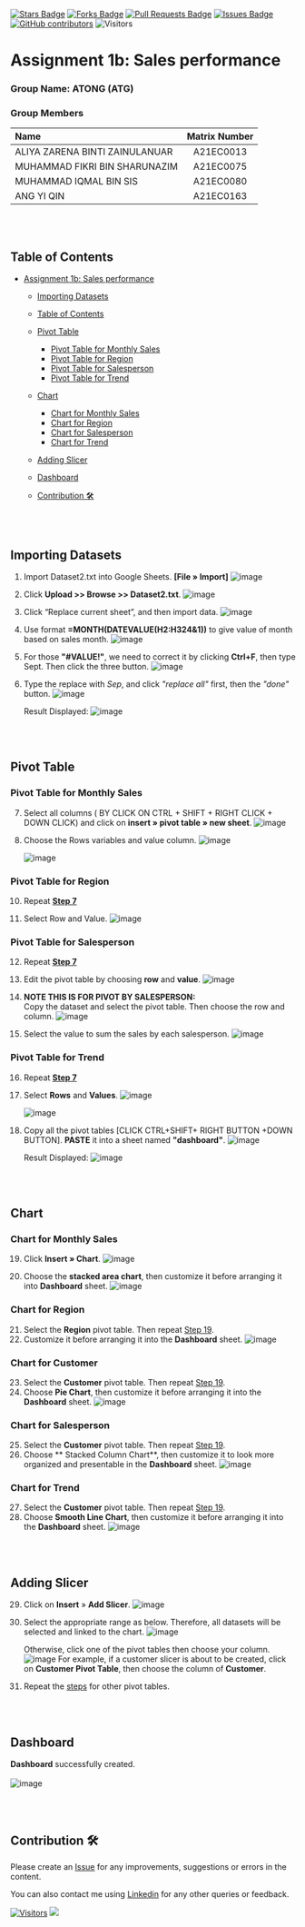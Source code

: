 <a href="https://github.com/drshahizan/BDM/stargazers"><img src="https://img.shields.io/github/stars/drshahizan/BDM" alt="Stars Badge"/></a>
<a href="https://github.com/drshahizan/BDM/network/members"><img src="https://img.shields.io/github/forks/drshahizan/BDM" alt="Forks Badge"/></a>
<a href="https://github.com/drshahizan/BDM/pulls"><img src="https://img.shields.io/github/issues-pr/drshahizan/BDM" alt="Pull Requests Badge"/></a>
<a href="https://github.com/drshahizan/BDM"><img src="https://img.shields.io/github/issues/drshahizan/BDM" alt="Issues Badge"/></a>
<a href="https://github.com/drshahizan/BDM/graphs/contributors"><img alt="GitHub contributors" src="https://img.shields.io/github/contributors/drshahizan/BDM?color=2b9348"></a>
![Visitors](https://api.visitorbadge.io/api/visitors?path=https%3A%2F%2Fgithub.com%2Fdrshahizan%2BDM&labelColor=%23d9e3f0&countColor=%23697689&style=flat)

# Assignment 1b: Sales performance

### Group Name: ATONG (ATG)
### Group Members

| Name                                     | Matrix Number |
| :---------------------------------------- | :-------------: |
| ALIYA ZARENA BINTI ZAINULANUAR            |A21EC0013        |
| MUHAMMAD FIKRI BIN SHARUNAZIM             |A21EC0075        |
| MUHAMMAD IQMAL BIN SIS                    |A21EC0080        |
| ANG YI QIN                                |A21EC0163        |


<br><br>
## Table of Contents
- [Assignment 1b: Sales performance](#assignment-1b-sales-performance)
   * [Importing Datasets](#importing-datasets)
   * [Table of Contents](#table-of-contents)
   * [Pivot Table <a name = "pivot_table"></a>](#pivot-table)
      - [Pivot Table for Monthly Sales](#pivot-table-for-monthly-sales)
      - [Pivot Table for Region](#pivot-table-for-region)
      - [Pivot Table for Salesperson](#pivot-table-for-salesperson)
      - [Pivot Table for Trend](#pivot-table-for-trend)
   * [Chart <a name = "chart"></a>](#chart)
      - [Chart for Monthly Sales](#chart-for-monthly-sales)
      - [Chart for Region](#chart-for-region)
      - [Chart for Salesperson](#chart-for-salesperson)
      - [Chart for Trend](#chart-for-trend)
   * [Adding Slicer](#adding-slicer)
   * [Dashboard <a name = "dashboard"></a>](#dashboard)
   * [Contribution 🛠️](#contribution-)
 
     <br><br>


## Importing Datasets
1. Import Dataset2.txt into Google Sheets. **[File » Import]**
  ![image](https://github.com/drshahizan/HPDP/assets/108865725/f2a5ec37-8b11-4075-90f2-4e068924440c)

2. Click **Upload >> Browse >> Dataset2.txt**.
   ![image](https://github.com/drshahizan/HPDP/assets/108865725/b151e81e-782d-4341-87f1-28bf85690ed3)

  

3. Click “Replace current sheet”, and then import data.
    ![image](https://github.com/drshahizan/HPDP/assets/108865725/777f009c-e01d-4ed4-9b8c-443f5d83cdbc)



4. Use format **=MONTH(DATEVALUE(H2:H324&1))** to give value of month based on sales month.
    ![image](https://github.com/drshahizan/HPDP/assets/108865725/92522e8f-e41b-432d-887b-8ae1a74e2b68)



5. For those **"#VALUE!"**, we need to correct it by clicking **Ctrl+F**, then type Sept. Then click the three button.
    ![image](https://github.com/drshahizan/HPDP/assets/108865725/917370da-89a3-4e41-98de-e7d76904b14a)



6. Type the replace with *Sep*, and click *"replace all"* first, then the *"done"* button.
    ![image](https://github.com/drshahizan/HPDP/assets/108865725/99d00787-c3f6-45e9-a60b-d714722adc8a)




   Result Displayed:
    ![image](https://github.com/drshahizan/HPDP/assets/108865725/f998bec5-ad76-4235-9d22-c4753a79b640)


<br><br>

## Pivot Table
### Pivot Table for Monthly Sales

7. Select all columns ( BY CLICK ON CTRL + SHIFT + RIGHT CLICK + DOWN CLICK) and click on **insert » pivot table » new sheet**.
    ![image](https://github.com/drshahizan/HPDP/assets/108865725/7563d1e6-a626-4d6b-93e9-46bc780dd511)




8. Choose the Rows variables and value column.
    ![image](https://github.com/drshahizan/HPDP/assets/108865725/81335fcf-de6a-4cfd-98ff-08258eb610f1)


    ![image](https://github.com/drshahizan/HPDP/assets/108865725/39e758b5-dbf8-447b-a0e0-63fb8ae2a041)




    
### Pivot Table for Region 

10. Repeat [**Step 7**](#pivot-table-for-monthly-sales) 

11. Select Row and Value.
    ![image](https://github.com/drshahizan/HPDP/assets/108865725/3727fb48-82fa-405b-a942-00b9ab88aafb)



### Pivot Table for Salesperson
12. Repeat [**Step 7**](#pivot-table-for-monthly-sales) 
  
13. Edit the pivot table by choosing **row** and **value**.
    ![image](https://github.com/drshahizan/HPDP/assets/108865725/4b407df7-ed87-4981-af77-7ddfe0fadb11)
    
14. **NOTE THIS IS FOR PIVOT BY SALESPERSON:** <br>
    Copy the dataset and select the pivot table. Then choose the row and column.
    ![image](https://github.com/drshahizan/HPDP/assets/108865725/e7b24520-4b5f-4780-8720-fc003c022969)

15. Select the value to sum the sales by each salesperson.
    ![image](https://github.com/drshahizan/HPDP/assets/108865725/e391ac8d-5727-43ac-b99b-f641f08653ac)


### Pivot Table for Trend
16. Repeat [**Step 7**](#pivot-table-for-monthly-sales) 
17. Select **Rows** and **Values**.
    ![image](https://github.com/drshahizan/HPDP/assets/108865725/b0fd7968-272a-46fd-b502-a16b355b6ad6)

    ![image](https://github.com/drshahizan/HPDP/assets/108865725/0365f03a-ab07-4f05-b918-65a7ba08d7b3)

18. Copy all the pivot tables [CLICK CTRL+SHIFT+ RIGHT BUTTON +DOWN BUTTON]. **PASTE** it into a sheet named **"dashboard"**.
    ![image](https://github.com/drshahizan/HPDP/assets/108865725/2fb3ee54-fe00-4402-8a83-852f349936f9)

    Result Displayed:
      ![image](https://github.com/drshahizan/HPDP/assets/108865725/bfb51c7e-2924-4e25-9832-befc3a8bd882)

<br><br>

## Chart
### Chart for Monthly Sales
19. Click **Insert » Chart**.
    ![image](https://github.com/drshahizan/HPDP/assets/108865725/0b52a7b8-529c-4120-af1f-de9e9104bd67)

20. Choose the **stacked area chart**, then customize it before arranging it into **Dashboard** sheet.
    ![image](https://github.com/drshahizan/HPDP/assets/108865725/37a18e02-18d4-4231-b0df-d6815f0204d6)

### Chart for Region
21. Select the **Region** pivot table. Then repeat [Step 19](#chart-for-monthly-sales).
22. Customize it before arranging it into the **Dashboard** sheet.
    ![image](https://github.com/drshahizan/HPDP/assets/108865725/b202c13a-8971-418a-a838-7902f767d853)

### Chart for Customer
23. Select the **Customer** pivot table. Then repeat [Step 19](#chart-for-monthly-sales).
24. Choose **Pie Chart**, then customize it before arranging it into the **Dashboard** sheet.
    ![image](https://github.com/drshahizan/HPDP/assets/108865725/522ec5b3-5e37-4c72-b5f2-045f15885c85)

### Chart for Salesperson
25. Select the **Customer** pivot table. Then repeat [Step 19](#chart-for-monthly-sales).
26. Choose ** Stacked Column Chart**, then customize it to look more organized and presentable in the **Dashboard** sheet.
    ![image](https://github.com/drshahizan/HPDP/assets/108865725/2e659da8-329a-4436-a1a8-c10d4adcce05)


### Chart for Trend
27. Select the **Customer** pivot table. Then repeat [Step 19](#chart-for-monthly-sales).
28. Choose **Smooth Line Chart**, then customize it before arranging it into the **Dashboard** sheet.
    ![image](https://github.com/drshahizan/HPDP/assets/108865725/a70a694e-37e2-4e57-98cf-e5ed8d3389a5)




<br><br>

## Adding Slicer
29. Click on **Insert** » **Add Slicer**.
    ![image](https://github.com/drshahizan/HPDP/assets/108865725/d8a7ccd8-9122-473d-89c7-0774e950178e)

31. Select the appropriate range as below. Therefore, all datasets will be selected and linked to the chart.
    ![image](https://github.com/drshahizan/HPDP/assets/108865725/13a216b7-329c-4c38-9623-4555fe535071)

    Otherwise, click one of the pivot tables then choose your column.
      ![image](https://github.com/drshahizan/HPDP/assets/108865725/37aa9a49-7f70-4973-97f2-134964097e85)
      For example, if a customer slicer is about to be created, click on **Customer Pivot Table**, then choose the column of **Customer**.

32. Repeat the [steps](#adding-slicer) for other pivot tables.


<br><br>

## Dashboard
   **Dashboard** successfully created.    
   <br>
    ![image](https://github.com/drshahizan/HPDP/assets/108865725/5b5f1532-708b-467e-a0a3-652a55dba72e)





<br><br>
## Contribution 🛠️
Please create an [Issue](https://github.com/drshahizan/BDM/issues) for any improvements, suggestions or errors in the content.

You can also contact me using [Linkedin](https://www.linkedin.com/in/drshahizan/) for any other queries or feedback.

[![Visitors](https://api.visitorbadge.io/api/visitors?path=https%3A%2F%2Fgithub.com%2Fdrshahizan&labelColor=%23697689&countColor=%23555555&style=plastic)](https://visitorbadge.io/status?path=https%3A%2F%2Fgithub.com%2Fdrshahizan)
![](https://hit.yhype.me/github/profile?user_id=81284918)



